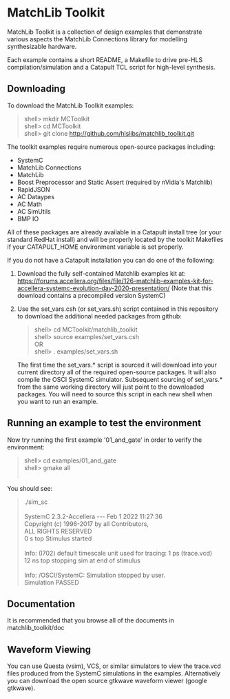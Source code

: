 # MatchLib Toolkit

MatchLib Toolkit is a collection of design examples that demonstrate various aspects the MatchLib Connections library for modelling synthesizable hardware.

Each example contains a short README, a Makefile to drive pre-HLS compilation/simulation and a Catapult TCL script for high-level synthesis.

## Downloading
To download the MatchLib Toolkit examples:
> shell> mkdir MCToolkit<br>
> shell> cd MCToolkit<br>
> shell> git clone http://github.com/hlslibs/matchlib_toolkit.git<br>

The toolkit examples require numerous open-source packages including:
- SystemC
- MatchLib Connections
- MatchLib
- Boost Preprocessor and Static Assert (required by nVidia's Matchlib)
- RapidJSON
- AC Dataypes
- AC Math
- AC SimUtils
- BMP IO

All of these packages are already available in a Catapult install tree (or your standard RedHat install) and will be properly located by the toolkit Makefiles if your CATAPULT_HOME environment variable is set properly. 

If you do not have a Catapult installation you can do one of the following:
1) Download the fully self-contained Matchlib examples kit at:
   https://forums.accellera.org/files/file/126-matchlib-examples-kit-for-accellera-systemc-evolution-day-2020-presentation/
   (Note that this download contains a precompiled version SystemC)
   
2) Use the set_vars.csh (or set_vars.sh) script contained in this repository to download the additional needed packages from github:
    > shell> cd MCToolkit/matchlib_toolkit<br>
    > shell> source examples/set_vars.csh<br>
        OR<br>
    > shell> . examples/set_vars.sh<br>
    
    The first time the set_vars.* script is sourced it will download into your current directory all of the required open-source packages. It will also compile the OSCI SystemC simulator.
    Subsequent sourcing of set_vars.* from the same working directory will just point to the downloaded packages.
    You will need to source this script in each new shell when you want to run an example.


## Running an example to test the environment
Now try running the first example '01_and_gate' in order to verify the environment:<br>
> shell> cd examples/01_and_gate<br>
> shell> gmake all<br><br>

You should see:<br>
> ./sim_sc<br><br>
>         SystemC 2.3.2-Accellera --- Feb  1 2022 11:27:36<br>
>         Copyright (c) 1996-2017 by all Contributors,<br>
>         ALL RIGHTS RESERVED<br>
> 0 s top Stimulus started<br><br>
> Info: (I702) default timescale unit used for tracing: 1 ps (trace.vcd)<br>
> 12 ns top stopping sim at end of stimulus<br><br>
> Info: /OSCI/SystemC: Simulation stopped by user.<br>
> Simulation PASSED

## Documentation
It is recommended that you browse all of the documents in matchlib_toolkit/doc

## Waveform Viewing
You can use Questa (vsim), VCS, or similar simulators to view the trace.vcd files produced from the SystemC simulations in the examples. Alternatively you can download the open source gtkwave waveform viewer (google gtkwave).



